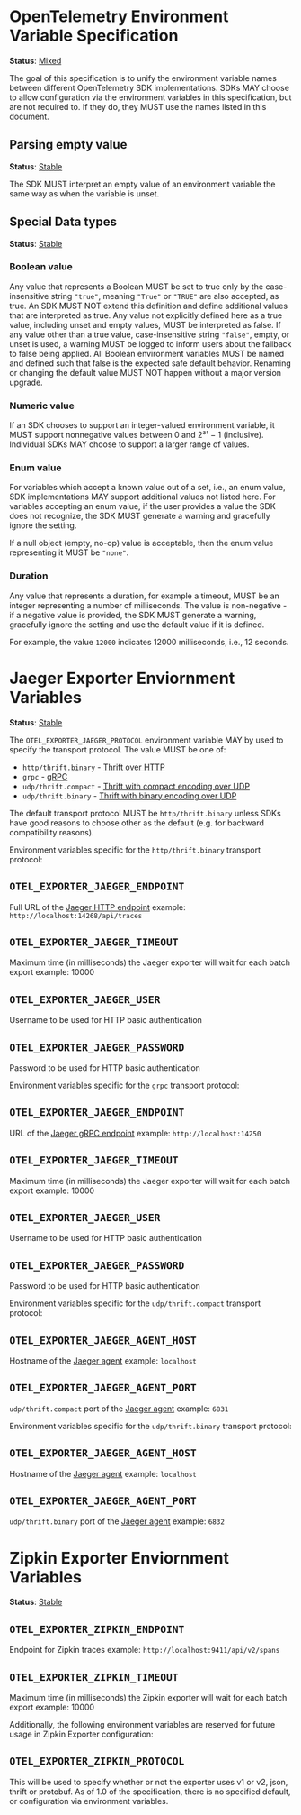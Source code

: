 # OpenTelemetry Environment Variable Specification

**Status**: [Mixed](document-status.md)

The goal of this specification is to unify the environment variable names between different OpenTelemetry SDK implementations. SDKs MAY choose to allow configuration via the environment variables in this specification, but are not required to. If they do, they MUST use the names listed in this document.

## Parsing empty value

**Status**: [Stable](document-status.md)

The SDK MUST interpret an empty value of an environment variable the same way as when the variable is unset.

## Special Data types

**Status**: [Stable](document-status.md)

### Boolean value

Any value that represents a Boolean MUST be set to true only by the case-insensitive string `"true"`, meaning `"True"` or `"TRUE"` are also accepted, as true.
An SDK MUST NOT extend this definition and define additional values that are interpreted as true.
Any value not explicitly defined here as a true value, including unset and empty values, MUST be interpreted as false.
If any value other than a true value, case-insensitive string `"false"`, empty, or unset is used, a warning MUST be logged to inform users about the fallback to false being applied.
All Boolean environment variables MUST be named and defined such that false is the expected safe default behavior.
Renaming or changing the default value MUST NOT happen without a major version upgrade.

### Numeric value

If an SDK chooses to support an integer-valued environment variable, it MUST support nonnegative values between 0 and 2³¹ − 1 (inclusive). Individual SDKs MAY choose to support a larger range of values.

### Enum value

For variables which accept a known value out of a set, i.e., an enum value, SDK implementations MAY support additional values not listed here.
For variables accepting an enum value, if the user provides a value the SDK does not recognize, the SDK MUST generate a warning and gracefully ignore the setting.

If a null object (empty, no-op) value is acceptable, then the enum value representing it MUST be `"none"`.

### Duration

Any value that represents a duration, for example a timeout, MUST be an integer representing a number of
milliseconds. The value is non-negative - if a negative value is provided, the SDK MUST generate a warning,
gracefully ignore the setting and use the default value if it is defined.

For example, the value `12000` indicates 12000 milliseconds, i.e., 12 seconds.



# Jaeger Exporter Enviornment Variables

**Status**: [Stable](document-status.md)

The `OTEL_EXPORTER_JAEGER_PROTOCOL` environment variable
MAY by used to specify the transport protocol.
The value MUST be one of:

- `http/thrift.binary` - [Thrift over HTTP][jaeger_http]
- `grpc` - [gRPC][jaeger_grpc]
- `udp/thrift.compact` - [Thrift with compact encoding over UDP][jaeger_udp]
- `udp/thrift.binary` - [Thrift with binary encoding over UDP][jaeger_udp]

[jaeger_http]: https://www.jaegertracing.io/docs/latest/apis/#thrift-over-http-stable
[jaeger_grpc]: https://www.jaegertracing.io/docs/latest/apis/#protobuf-via-grpc-stable
[jaeger_udp]: https://www.jaegertracing.io/docs/latest/apis/#thrift-over-udp-stable

The default transport protocol MUST be `http/thrift.binary` unless
SDKs have good reasons to choose other as the default
(e.g. for backward compatibility reasons).

Environment variables specific for the `http/thrift.binary` transport protocol:


## `OTEL_EXPORTER_JAEGER_ENDPOINT` 

 Full URL of the [Jaeger HTTP endpoint][jaeger_collector] 
example: `http://localhost:14268/api/traces`

## `OTEL_EXPORTER_JAEGER_TIMEOUT` 

Maximum time (in milliseconds) the Jaeger exporter will wait for each batch export 
 example: 10000

## `OTEL_EXPORTER_JAEGER_USER`

Username to be used for HTTP basic authentication 

## `OTEL_EXPORTER_JAEGER_PASSWORD` 

 Password to be used for HTTP basic authentication
 
 
Environment variables specific for the `grpc` transport protocol:


## `OTEL_EXPORTER_JAEGER_ENDPOINT` 

 URL of the [Jaeger gRPC endpoint][jaeger_collector]
 example: `http://localhost:14250` 

## `OTEL_EXPORTER_JAEGER_TIMEOUT`  

 Maximum time (in milliseconds) the Jaeger exporter will wait for each batch export 
 example: 10000

## `OTEL_EXPORTER_JAEGER_USER`    

 Username to be used for HTTP basic authentication 

## `OTEL_EXPORTER_JAEGER_PASSWORD` 

 Password to be used for HTTP basic authentication 


Environment variables specific for the `udp/thrift.compact` transport protocol:

##  `OTEL_EXPORTER_JAEGER_AGENT_HOST`  

 Hostname of the [Jaeger agent][jaeger_agent]
 example: `localhost` 
 
##  `OTEL_EXPORTER_JAEGER_AGENT_PORT` 

 `udp/thrift.compact` port of the [Jaeger agent][jaeger_agent] 
  example: `6831`


Environment variables specific for the `udp/thrift.binary` transport protocol:


## `OTEL_EXPORTER_JAEGER_AGENT_HOST` 

 Hostname of the [Jaeger agent][jaeger_agent]
 example: `localhost` 

## `OTEL_EXPORTER_JAEGER_AGENT_PORT`

 `udp/thrift.binary` port of the [Jaeger agent][jaeger_agent] 
 example: `6832` 

[jaeger_collector]: https://www.jaegertracing.io/docs/latest/deployment/#collector
[jaeger_agent]: https://www.jaegertracing.io/docs/latest/deployment/#agent

# Zipkin Exporter Enviornment Variables

**Status**: [Stable](document-status.md)


## `OTEL_EXPORTER_ZIPKIN_ENDPOINT`

  Endpoint for Zipkin traces
  example: `http://localhost:9411/api/v2/spans` 

## `OTEL_EXPORTER_ZIPKIN_TIMEOUT`

  Maximum time (in milliseconds) the Zipkin exporter will wait for each batch export 
  example: 10000

Additionally, the following environment variables are reserved for future
usage in Zipkin Exporter configuration:

## `OTEL_EXPORTER_ZIPKIN_PROTOCOL`

This will be used to specify whether or not the exporter uses v1 or v2, json,
thrift or protobuf.  As of 1.0 of the specification, there is 
no specified default, or configuration via environment variables.

